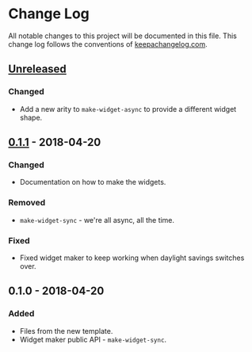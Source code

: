 # Change Log
All notable changes to this project will be documented in this file. This change log follows the conventions of [keepachangelog.com](http://keepachangelog.com/).

## [Unreleased]
### Changed
- Add a new arity to `make-widget-async` to provide a different widget shape.

## [0.1.1] - 2018-04-20
### Changed
- Documentation on how to make the widgets.

### Removed
- `make-widget-sync` - we're all async, all the time.

### Fixed
- Fixed widget maker to keep working when daylight savings switches over.

## 0.1.0 - 2018-04-20
### Added
- Files from the new template.
- Widget maker public API - `make-widget-sync`.

[Unreleased]: https://github.com/your-name/remodular/compare/0.1.1...HEAD
[0.1.1]: https://github.com/your-name/remodular/compare/0.1.0...0.1.1
